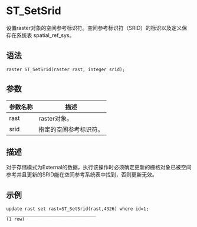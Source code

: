 # ST\_SetSrid

设置raster对象的空间参考标识符。空间参考标识符（SRID）的标识以及定义保存在系统表 spatial\_ref\_sys。

## 语法

```
raster ST_SetSrid(raster rast, integer srid);
```

## 参数

|参数名称|描述|
|----|--|
|rast|raster对象。|
|srid|指定的空间参考标识符。|

## 描述

对于存储模式为External的数据，执行该操作时必须确定更新的栅格对象已被空间参考并且更新的SRID能在空间参考系统表中找到，否则更新无效。

## 示例

```
update rast set rast=ST_SetSrid(rast,4326) where id=1;
__________________________________
(1 row)
```

